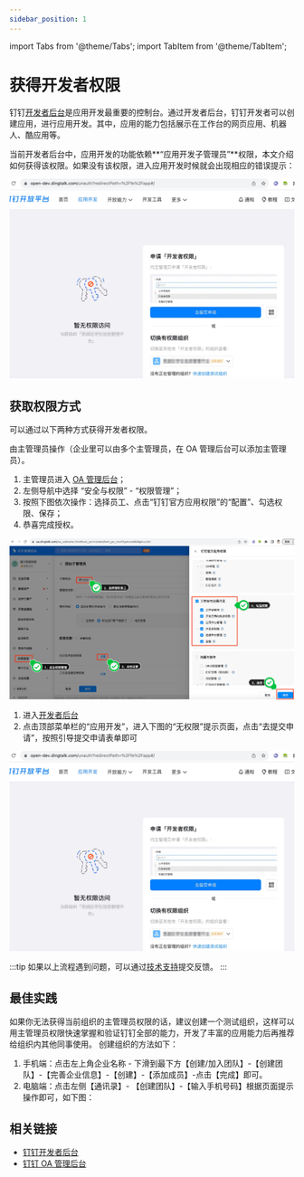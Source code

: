 ```yaml
---
sidebar_position: 1
---
```


import Tabs from '@theme/Tabs';
import TabItem from '@theme/TabItem';

# 获得开发者权限

钉钉[开发者后台](https://open.dingtalk.com)是应用开发最重要的控制台。通过开发者后台，钉钉开发者可以创建应用，进行应用开发。其中，应用的能力包括展示在工作台的网页应用、机器人、酷应用等。

当前开发者后台中，应用开发的功能依赖**“应用开发子管理员”**权限，本文介绍如何获得该权限。如果没有该权限，进入应用开发时候就会出现相应的错误提示：

![开发者后台无访问权限](/img/explore/portal/open-dev-unauth.jpg)

## 获取权限方式

可以通过以下两种方式获得开发者权限。

<Tabs queryString="via">
<TabItem value="grant" label="管理员授予权限（推荐）" default>

由主管理员操作（企业里可以由多个主管理员，在 OA 管理后台可以添加主管理员）。

1. 主管理员进入 [OA 管理后台](https://oa.dingtalk.com)；
2. 左侧导航中选择 “安全与权限” - “权限管理”；
3. 按照下图依次操作：选择员工、点击“钉钉官方应用权限”的“配置”、勾选权限、保存；
4. 恭喜完成授权。

![管理员授予权限](/img/explore/portal/grant-admin-permission.jpg)

</TabItem>
<TabItem value="apply" label="自助申请权限">

1. 进入[开发者后台](https://open-dev.dingtalk.com)
2. 点击顶部菜单栏的“应用开发”，进入下图的“无权限”提示页面，点击“去提交申请”，按照引导提交申请表单即可

![自助申请权限](/img/explore/portal/open-dev-unauth.jpg)

</TabItem>
</Tabs>

:::tip
如果以上流程遇到问题，可以通过[技术支持](/docs/explore/support)提交反馈。
:::

## 最佳实践

如果你无法获得当前组织的主管理员权限的话，建议创建一个测试组织，这样可以用主管理员权限快速掌握和验证钉钉全部的能力，开发了丰富的应用能力后再推荐给组织内其他同事使用。
创建组织的方法如下：
1. 手机端：点击左上角企业名称 - 下滑到最下方【创建/加入团队】-【创建团队】-【完善企业信息】-【创建】-【添加成员】-点击【完成】即可。
2. 电脑端：点击左侧【通讯录】- 【创建团队】-【输入手机号码】根据页面提示操作即可，如下图：

## 相关链接

* [钉钉开发者后台](https://open-dev.dingtalk.com/)
* [钉钉 OA 管理后台](https://oa.dingtalk.com)